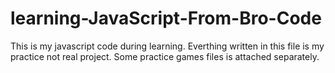 # learning-JavaScript-From-Bro-Code
This is my javascript code during learning.
Everthing written in this file is my practice not real project.
Some practice games files is attached separately.
